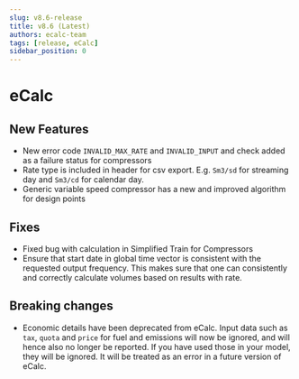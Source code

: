 ```yaml
---
slug: v8.6-release
title: v8.6 (Latest)
authors: ecalc-team
tags: [release, eCalc]
sidebar_position: 0
---
```


# eCalc



## New Features

- New error code `INVALID_MAX_RATE` and `INVALID_INPUT` and check added as a failure status for compressors
- Rate type is included in header for csv export. E.g. `Sm3/sd` for streaming day and `Sm3/cd` for calendar day.
- Generic variable speed compressor has a new and improved algorithm for design points


## Fixes

- Fixed bug with calculation in Simplified Train for Compressors
- Ensure that start date in global time vector is consistent with the requested output frequency. This makes sure that one can consistently and correctly calculate volumes based on results with rate. 

## Breaking changes

- Economic details have been deprecated from eCalc. Input data such as `tax`, `quota` and `price` for fuel and emissions will now be ignored, and will hence also no longer be reported. If you have used those in your model, they will be ignored. It will be treated as an error in a future version of eCalc.
